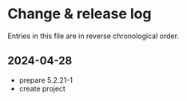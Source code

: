# Change & release log

Entries in this file are in reverse chronological order.

## 2024-04-28

* prepare 5.2.21-1
* create project
